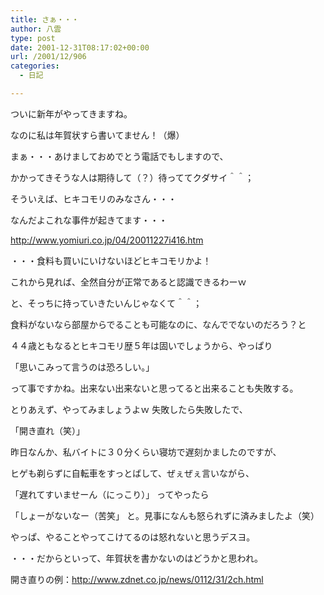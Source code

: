 ```yaml
---
title: さぁ・・・
author: 八雲
type: post
date: 2001-12-31T08:17:02+00:00
url: /2001/12/906
categories:
  - 日記

---
```

ついに新年がやってきますね。
  
なのに私は年賀状すら書いてません！（爆）
  
まぁ・・・あけましておめでとう電話でもしますので、
  
かかってきそうな人は期待して（？）待っててクダサイ＾＾；

そういえば、ヒキコモリのみなさん・・・
  
なんだよこれな事件が起きてます・・・

http://www.yomiuri.co.jp/04/20011227i416.htm

・・・食料も買いにいけないほどヒキコモリかよ！
  
これから見れば、全然自分が正常であると認識できるわーｗ
  
と、そっちに持っていきたいんじゃなくて＾＾；
  
食料がないなら部屋からでることも可能なのに、なんででないのだろう？と
  
４４歳ともなるとヒキコモリ歴５年は固いでしょうから、やっぱり

「思いこみって言うのは恐ろしい。」

って事ですかね。出来ない出来ないと思ってると出来ることも失敗する。
  
とりあえず、やってみましょうよｗ 失敗したら失敗したで、
  
「開き直れ（笑）」
  
昨日なんか、私バイトに３０分くらい寝坊で遅刻かましたのですが、
  
ヒゲも剃らずに自転車をすっとばして、ぜぇぜぇ言いながら、
  
「遅れてすいませーん（にっこり）」 ってやったら
  
「しょーがないなー（苦笑」 と。見事になんも怒られずに済みましたよ（笑）
  
やっぱ、やることやってこけてるのは怒れないと思うデスヨ。

・・・だからといって、年賀状を書かないのはどうかと思われ。
  
開き直りの例：http://www.zdnet.co.jp/news/0112/31/2ch.html